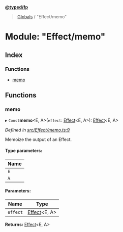 **[@typed/fp](../README.md)**

> [Globals](../globals.md) / "Effect/memo"

# Module: "Effect/memo"

## Index

### Functions

* [memo](_effect_memo_.md#memo)

## Functions

### memo

▸ `Const`**memo**\<E, A>(`effect`: [Effect](_effect_effect_.effect.md)\<E, A>): [Effect](_effect_effect_.effect.md)\<E, A>

*Defined in [src/Effect/memo.ts:9](https://github.com/TylorS/typed-fp/blob/ac98ca1/src/Effect/memo.ts#L9)*

Memoize the output of an Effect.

#### Type parameters:

Name |
------ |
`E` |
`A` |

#### Parameters:

Name | Type |
------ | ------ |
`effect` | [Effect](_effect_effect_.effect.md)\<E, A> |

**Returns:** [Effect](_effect_effect_.effect.md)\<E, A>
